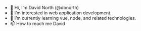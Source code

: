 - 👋 Hi, I’m David North (@dbnorth)
- 👀 I’m interested in web application development.
- 🌱 I’m currently learning vue, node, and related technologies.
- 📫 How to reach me David 

